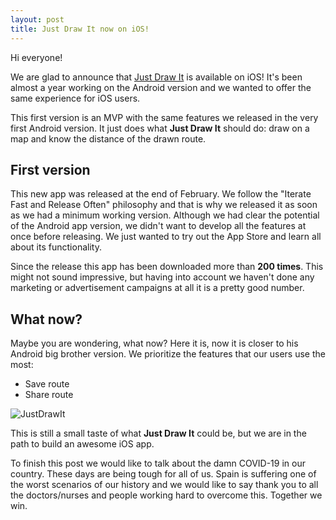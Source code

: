 ```yaml
---
layout: post
title: Just Draw It now on iOS!
---
```


Hi everyone!

We are glad to announce that [Just Draw It](http://bit.ly/justdrawit-landing-ios) is available on iOS! It's been almost a year working on the Android version and we wanted to offer the same experience for iOS users.

This first version is an MVP with the same features we released in the very first Android version. It just does what **Just Draw It** should do: draw on a map and know the distance of the drawn route.

## First version

This new app was released at the end of February. We follow the "Iterate Fast and Release Often" philosophy and that is why we released it as soon as we had a minimum working version. Although we had clear the potential of the Android app version, we didn't want to develop all the features at once before releasing. We just wanted to try out the App Store and learn all about its functionality.

Since the release this app has been downloaded more than **200 times**. This might not sound impressive, but having into account we haven't done any marketing or advertisement campaigns at all it is a pretty good number.

## What now?

Maybe you are wondering, what now? Here it is, now it is closer to his Android big brother version. We prioritize the features that our users use the most:

* Save route
* Share route

![JustDrawIt](/public/jdi_ios.gif)

This is still a small taste of what **Just Draw It** could be, but we are in the path to build an awesome iOS app.

To finish this post we would like to talk about the damn COVID-19 in our country. These days are being tough for all of us. Spain is suffering one of the worst scenarios of our history and we would like to say thank you to all the doctors/nurses and people working hard to overcome this. Together we win.
